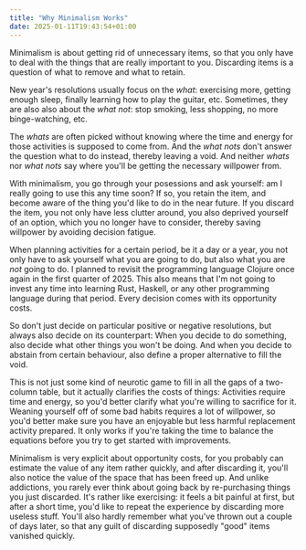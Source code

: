 ```yaml
---
title: "Why Minimalism Works"
date: 2025-01-11T19:43:54+01:00
---
```


Minimalism is about getting rid of unnecessary items, so that you only have to
deal with the things that are really important to you. Discarding items is a
question of what to remove and what to retain.

New year's resolutions usually focus on the _what_: exercising more, getting
enough sleep, finally learning how to play the guitar, etc. Sometimes, they are
also also about the _what not_: stop smoking, less shopping, no more
binge-watching, etc.

The _whats_ are often picked without knowing where the time and energy for
those activities is supposed to come from. And the _what nots_ don't answer the
question what to do instead, thereby leaving a void. And neither _whats_ nor
_what nots_ say where you'll be getting the necessary willpower from.

With minimalism, you go through your posessions and ask yourself: am I really
going to use this any time soon? If so, you retain the item, and become aware
of the thing you'd like to do in the near future. If you discard the item, you
not only have less clutter around, you also deprived yourself of an option,
which you no longer have to consider, thereby saving willpower by avoiding
decision fatigue.

When planning activities for a certain period, be it a day or a year, you not
only have to ask yourself what you are going to do, but also what you are _not_
going to do. I planned to revisit the programming language Clojure once again
in the first quarter of 2025. This also means that I'm not going to invest
any time into learning Rust, Haskell, or any other programming language during
that period. Every decision comes with its opportunity costs.

So don't just decide on particular positive or negative resolutions, but always
also decide on its counterpart: When you decide to do something, also decide
what other things you won't be doing. And when you decide to abstain from
certain behaviour, also define a proper alternative to fill the void.

This is not just some kind of neurotic game to fill in all the gaps of a
two-column table, but it actually clarifies the costs of things: Activities
require time and energy, so you'd better clarify what you're willing to
sacrifice for it. Weaning yourself off of some bad habits requires a lot of
willpower, so you'd better make sure you have an enjoyable but less harmful
replacement activity prepared. It only works if you're taking the time to
balance the equations before you try to get started with improvements.

Minimalism is very explicit about opportunity costs, for you probably can
estimate the value of any item rather quickly, and after discarding it, you'll
also notice the value of the space that has been freed up. And unlike
addictions, you rarely ever think about going back by re-purchasing things you
just discarded. It's rather like exercising: it feels a bit painful at first,
but after a short time, you'd like to repeat the experience by discarding more
useless stuff. You'll also hardly remember what you've thrown out a couple of
days later, so that any guilt of discarding supposedly "good" items vanished
quickly.
